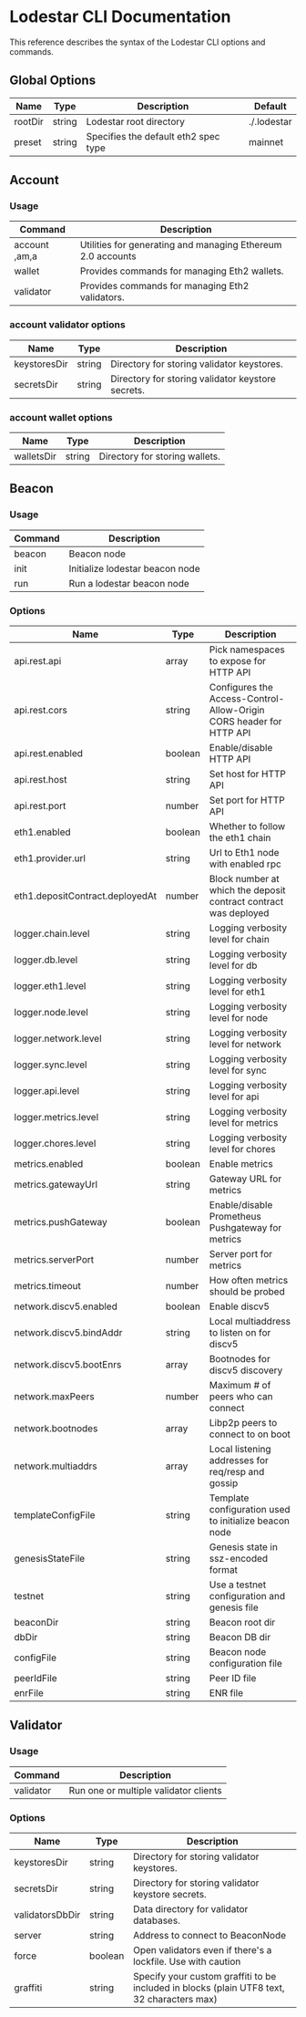 
# Lodestar CLI Documentation
This reference describes the syntax of the Lodestar CLI options and commands.

## Global Options

| Name | Type | Description | Default |
| ----------- | ----------- | ----------- | ----------- |
| rootDir | string | Lodestar root directory | ./.lodestar |
| preset | string | Specifies the default eth2 spec type | mainnet |


## Account
### Usage
| Command | Description |
| - | - |
| account <command>,am,a | Utilities for generating and managing Ethereum 2.0 accounts | 
| wallet <command> | Provides commands for managing Eth2 wallets. | 
| validator <command> | Provides commands for managing Eth2 validators. | 

### account validator <command> options
| Name | Type | Description |
| ----------- | ----------- | ----------- |
| keystoresDir | string | Directory for storing validator keystores. | 
| secretsDir | string | Directory for storing validator keystore secrets. | 

### account wallet <command> options
| Name | Type | Description |
| ----------- | ----------- | ----------- |
| walletsDir | string | Directory for storing wallets. | 


## Beacon
### Usage
| Command | Description |
| - | - |
| beacon <command> | Beacon node | 
| init | Initialize lodestar beacon node | 
| run | Run a lodestar beacon node | 

### Options
| Name | Type | Description |
| ----------- | ----------- | ----------- |
| api.rest.api | array | Pick namespaces to expose for HTTP API | 
| api.rest.cors | string | Configures the Access-Control-Allow-Origin CORS header for HTTP API | 
| api.rest.enabled | boolean | Enable/disable HTTP API | 
| api.rest.host | string | Set host for HTTP API | 
| api.rest.port | number | Set port for HTTP API | 
| eth1.enabled | boolean | Whether to follow the eth1 chain | 
| eth1.provider.url | string | Url to Eth1 node with enabled rpc | 
| eth1.depositContract.deployedAt | number | Block number at which the deposit contract contract was deployed | 
| logger.chain.level | string | Logging verbosity level for chain | 
| logger.db.level | string | Logging verbosity level for db | 
| logger.eth1.level | string | Logging verbosity level for eth1 | 
| logger.node.level | string | Logging verbosity level for node | 
| logger.network.level | string | Logging verbosity level for network | 
| logger.sync.level | string | Logging verbosity level for sync | 
| logger.api.level | string | Logging verbosity level for api | 
| logger.metrics.level | string | Logging verbosity level for metrics | 
| logger.chores.level | string | Logging verbosity level for chores | 
| metrics.enabled | boolean | Enable metrics | 
| metrics.gatewayUrl | string | Gateway URL for metrics | 
| metrics.pushGateway | boolean | Enable/disable Prometheus Pushgateway for metrics | 
| metrics.serverPort | number | Server port for metrics | 
| metrics.timeout | number | How often metrics should be probed | 
| network.discv5.enabled | boolean | Enable discv5 | 
| network.discv5.bindAddr | string | Local multiaddress to listen on for discv5 | 
| network.discv5.bootEnrs | array | Bootnodes for discv5 discovery | 
| network.maxPeers | number | Maximum # of peers who can connect | 
| network.bootnodes | array | Libp2p peers to connect to on boot | 
| network.multiaddrs | array | Local listening addresses for req/resp and gossip | 
| templateConfigFile | string | Template configuration used to initialize beacon node | 
| genesisStateFile | string | Genesis state in ssz-encoded format | 
| testnet | string | Use a testnet configuration and genesis file | 
| beaconDir | string | Beacon root dir | 
| dbDir | string | Beacon DB dir | 
| configFile | string | Beacon node configuration file | 
| peerIdFile | string | Peer ID file | 
| enrFile | string | ENR file | 


## Validator
### Usage
| Command | Description |
| - | - |
| validator | Run one or multiple validator clients | 

### Options
| Name | Type | Description |
| ----------- | ----------- | ----------- |
| keystoresDir | string | Directory for storing validator keystores. | 
| secretsDir | string | Directory for storing validator keystore secrets. | 
| validatorsDbDir | string | Data directory for validator databases. | 
| server | string | Address to connect to BeaconNode | 
| force | boolean | Open validators even if there's a lockfile. Use with caution | 
| graffiti | string | Specify your custom graffiti to be included in blocks (plain UTF8 text, 32 characters max) | 

